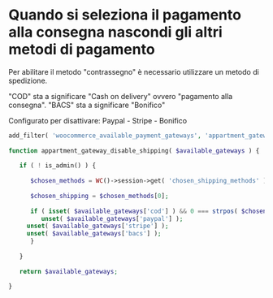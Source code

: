# Quando si seleziona il pagamento alla consegna nascondi gli altri metodi di pagamento 

Per abilitare il metodo "contrassegno" è necessario utilizzare un metodo di spedizione. 

"COD" sta a significare "Cash on delivery" ovvero "pagamento alla consegna".
"BACS" sta a significare "Bonifico"


Configurato per disattivare:
Paypal - Stripe - Bonifico


```php 
add_filter( 'woocommerce_available_payment_gateways', 'appartment_gateway_disable_shipping' );
  
function appartment_gateway_disable_shipping( $available_gateways ) {
     
   if ( ! is_admin() ) {
        
      $chosen_methods = WC()->session->get( 'chosen_shipping_methods' );
        
      $chosen_shipping = $chosen_methods[0];
        
      if ( isset( $available_gateways['cod'] ) && 0 === strpos( $chosen_shipping, 'flat_rate' ) ) {
         unset( $available_gateways['paypal'] );
	 unset( $available_gateways['stripe'] );
	 unset( $available_gateways['bacs'] );
      }
        
   }
     
   return $available_gateways;
     
}
```
